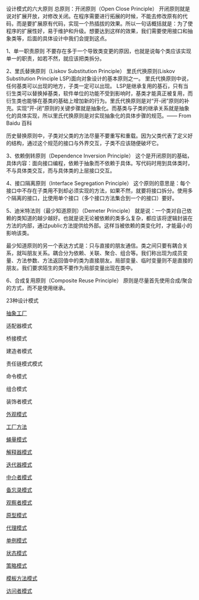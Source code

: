 设计模式的六大原则
总原则：开闭原则（Open Close Principle）
开闭原则就是说对扩展开放，对修改关闭。在程序需要进行拓展的时候，不能去修改原有的代码，而是要扩展原有代码，实现一个热插拔的效果。所以一句话概括就是：为了使程序的扩展性好，易于维护和升级。想要达到这样的效果，我们需要使用接口和抽象类等，后面的具体设计中我们会提到这点。

1、单一职责原则
不要存在多于一个导致类变更的原因，也就是说每个类应该实现单一的职责，如若不然，就应该把类拆分。

 

2、里氏替换原则（Liskov Substitution Principle）
里氏代换原则(Liskov Substitution Principle LSP)面向对象设计的基本原则之一。 里氏代换原则中说，任何基类可以出现的地方，子类一定可以出现。 LSP是继承复用的基石，只有当衍生类可以替换掉基类，软件单位的功能不受到影响时，基类才能真正被复用，而衍生类也能够在基类的基础上增加新的行为。里氏代换原则是对“开-闭”原则的补充。实现“开-闭”原则的关键步骤就是抽象化。而基类与子类的继承关系就是抽象化的具体实现，所以里氏代换原则是对实现抽象化的具体步骤的规范。—— From Baidu 百科

历史替换原则中，子类对父类的方法尽量不要重写和重载。因为父类代表了定义好的结构，通过这个规范的接口与外界交互，子类不应该随便破坏它。

 

3、依赖倒转原则（Dependence Inversion Principle）
这个是开闭原则的基础，具体内容：面向接口编程，依赖于抽象而不依赖于具体。写代码时用到具体类时，不与具体类交互，而与具体类的上层接口交互。

 

4、接口隔离原则（Interface Segregation Principle）
这个原则的意思是：每个接口中不存在子类用不到却必须实现的方法，如果不然，就要将接口拆分。使用多个隔离的接口，比使用单个接口（多个接口方法集合到一个的接口）要好。

 

5、迪米特法则（最少知道原则）（Demeter Principle）
就是说：一个类对自己依赖的类知道的越少越好。也就是说无论被依赖的类多么复杂，都应该将逻辑封装在方法的内部，通过public方法提供给外部。这样当被依赖的类变化时，才能最小的影响该类。

最少知道原则的另一个表达方式是：只与直接的朋友通信。类之间只要有耦合关系，就叫朋友关系。耦合分为依赖、关联、聚合、组合等。我们称出现为成员变量、方法参数、方法返回值中的类为直接朋友。局部变量、临时变量则不是直接的朋友。我们要求陌生的类不要作为局部变量出现在类中。

 

6、合成复用原则（Composite Reuse Principle）
原则是尽量首先使用合成/聚合的方式，而不是使用继承。

23种设计模式
<p></p>
<a href='https://github.com/2857944093/springboot-series/blob/master/springboot-designmode/src/main/java/com/czk/hope/designmode/abstractfactory/readme.md'>抽象工厂</a>
<p></p>
<a hrefhref='https://github.com/2857944093/springboot-series/blob/master/springboot-designmode/src/main/java/com/czk/hope/designmode/adapter/readme.md'>适配器模式</a>
<p></p>
<a hrefhrefhref='https://github.com/2857944093/springboot-series/blob/master/springboot-designmode/src/main/java/com/czk/hope/designmode/bridge/readme.md'>桥接模式</a>
<p></p>
<a hrefhrefhrefhref='https://github.com/2857944093/springboot-series/blob/master/springboot-designmode/src/main/java/com/czk/hope/designmode/builder/readme.md'>建造者模式</a>
<p></p>
<a hrefhrefhrefhrefhref='https://github.com/2857944093/springboot-series/blob/master/springboot-designmode/src/main/java/com/czk/hope/designmode/chainofresponsibility/readme.md'>责任链模式模式</a>
<p></p>
<a hrefhrefhrefhrefhrefhref='https://github.com/2857944093/springboot-series/blob/master/springboot-designmode/src/main/java/com/czk/hope/designmode/command/readme.md'>命令模式</a>
<p></p>
<a hrefhrefhrefhrefhrefhrefhref='https://github.com/2857944093/springboot-series/blob/master/springboot-designmode/src/main/java/com/czk/hope/designmode/composite/readme.md'>组合模式</a>
<p></p>
<a hrefhrefhrefhrefhrefhrefhrefhref='https://github.com/2857944093/springboot-series/blob/master/springboot-designmode/src/main/java/com/czk/hope/designmode/decorator/readme.md'>装饰者模式</a>
<p></p>
<a href='https://github.com/2857944093/springboot-series/blob/master/springboot-designmode/src/main/java/com/czk/hope/designmode/facade/readme.md'>外观模式</a>
<p></p>
<a href='https://github.com/2857944093/springboot-series/blob/master/springboot-designmode/src/main/java/com/czk/hope/designmode/factory/readme.md'>工厂方法</a>
<p></p>
<a href='https://github.com/2857944093/springboot-series/tree/master/springboot-designmode/src/main/java/com/czk/hope/designmode/flyweigt'>蝇量模式</a>
<p></p>
<a href='https://github.com/2857944093/springboot-series/blob/master/springboot-designmode/src/main/java/com/czk/hope/designmode/interpreter/readme.md'>解释器模式</a>
<p></p>
<a href='https://github.com/2857944093/springboot-series/blob/master/springboot-designmode/src/main/java/com/czk/hope/designmode/iterator/readme.md'>迭代器模式</a>
<p></p>
<a href='https://github.com/2857944093/springboot-series/blob/master/springboot-designmode/src/main/java/com/czk/hope/designmode/mediator/readme.md'>中介者模式</a>
<p></p>
<a href='https://github.com/2857944093/springboot-series/blob/master/springboot-designmode/src/main/java/com/czk/hope/designmode/memento/readme.md'>备忘录模式</a>
<p></p>
<a href='https://github.com/2857944093/springboot-series/blob/master/springboot-designmode/src/main/java/com/czk/hope/designmode/observer/readme.md'>观察者模式</a>
<p></p>
<a href='https://github.com/2857944093/springboot-series/blob/master/springboot-designmode/src/main/java/com/czk/hope/designmode/prototype/readme.md'>原型模式</a>
<p></p>
<a href='https://github.com/2857944093/springboot-series/blob/master/springboot-designmode/src/main/java/com/czk/hope/designmode/proxy/readme.md'>代理模式</a>
<p></p>
<a href='https://github.com/2857944093/springboot-series/blob/master/springboot-designmode/src/main/java/com/czk/hope/designmode/singleton/readme.md'>单例模式</a>
<p></p>
<a href='https://github.com/2857944093/springboot-series/blob/master/springboot-designmode/src/main/java/com/czk/hope/designmode/status/readme.md'>状态模式</a>
<p></p>
<a href='https://github.com/2857944093/springboot-series/blob/master/springboot-designmode/src/main/java/com/czk/hope/designmode/strategy/readme.md'>策略模式</a>
<p></p>
<a href='https://github.com/2857944093/springboot-series/blob/master/springboot-designmode/src/main/java/com/czk/hope/designmode/templatemethod/readme.md'>模板方法模式</a>
<p></p>
<a href='https://github.com/2857944093/springboot-series/blob/master/springboot-designmode/src/main/java/com/czk/hope/designmode/visitor/readme.md'>访问者模式</a>
